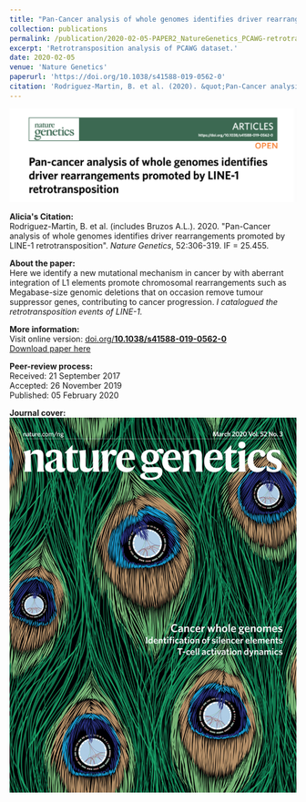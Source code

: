```yaml
---
title: "Pan-Cancer analysis of whole genomes identifies driver rearrangements promoted by LINE-1 retrotransposition"
collection: publications
permalink: /publication/2020-02-05-PAPER2_NatureGenetics_PCAWG-retrotransposition
excerpt: 'Retrotransposition analysis of PCAWG dataset.'
date: 2020-02-05
venue: 'Nature Genetics'
paperurl: 'https://doi.org/10.1038/s41588-019-0562-0'
citation: 'Rodriguez-Martin, B. et al. (2020). &quot;Pan-Cancer analysis of whole genomes identifies driver rearrangements promoted by LINE-1 retrotransposition.&quot; <i>Nature Genetics</i>. 52:306-319.'
---
```


<img src='/files/papers/2020-02-05-PAPER2_NatureGenetics-screenshot.png' /> 

**Alicia's Citation:**  
Rodriguez-Martin, B. et al. (includes Bruzos A.L.). 2020. "Pan-Cancer analysis of whole genomes identifies driver rearrangements promoted by LINE-1 retrotransposition". <i>Nature Genetics</i>, 52:306-319. IF = 25.455.

**About the paper:**  
Here we identify a new mutational mechanism in cancer by with aberrant integration of L1 elements promote chromosomal rearrangements such as Megabase-size genomic deletions that on occasion remove tumour suppressor genes, contributing to cancer progression. *I catalogued the retrotransposition events of LINE-1.*  

**More information:**  
Visit online version: [doi.org/**10.1038/s41588-019-0562-0**](https://doi.org/10.1038/s41588-019-0562-0)  
[Download paper here](https://ALBruzos.github.io/files/2020-02-05-PAPER_NatureGenetics_PCAWG-retrotransposition.pdf)

**Peer-review process:**  
Received: 21 September 2017  
Accepted: 26 November 2019  
Published: 05 February 2020   


**Journal cover:**  
<img src='/files/papers/2020-02-05-PAPER2_NatureGeneticsCover.jpg' width="526" height="659" />  

